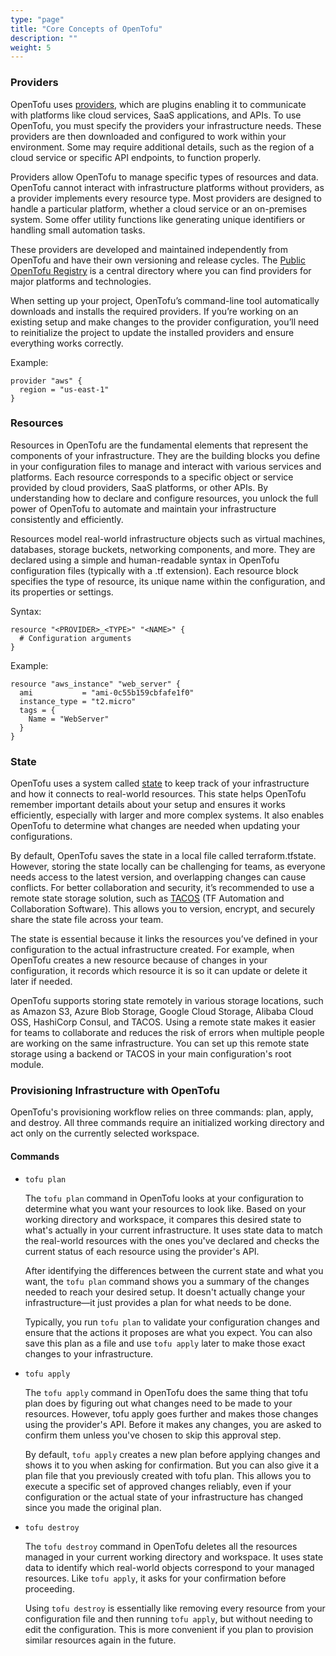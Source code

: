 ```yaml
---
type: "page"
title: "Core Concepts of OpenTofu"
description: ""
weight: 5
---
```


### Providers

OpenTofu uses [providers](https://opentofu.org/docs/language/providers/), which are plugins enabling it to communicate with platforms like cloud services, SaaS applications, and APIs. To use OpenTofu, you must specify the providers your infrastructure needs. These providers are then downloaded and configured to work within your environment. Some may require additional details, such as the region of a cloud service or specific API endpoints, to function properly.

Providers allow OpenTofu to manage specific types of resources and data. OpenTofu cannot interact with infrastructure platforms without providers, as a provider implements every resource type. Most providers are designed to handle a particular platform, whether a cloud service or an on-premises system. Some offer utility functions like generating unique identifiers or handling small automation tasks.

These providers are developed and maintained independently from OpenTofu and have their own versioning and release cycles. The [Public OpenTofu Registry](https://github.com/opentofu/registry/tree/main/providers) is a central directory where you can find providers for major platforms and technologies.

When setting up your project, OpenTofu’s command-line tool automatically downloads and installs the required providers. If you’re working on an existing setup and make changes to the provider configuration, you’ll need to reinitialize the project to update the installed providers and ensure everything works correctly.

Example:

```hcl
provider "aws" {
  region = "us-east-1"
}
```

### Resources
Resources in OpenTofu are the fundamental elements that represent the components of your infrastructure. They are the building blocks you define in your configuration files to manage and interact with various services and platforms. Each resource corresponds to a specific object or service provided by cloud providers, SaaS platforms, or other APIs. By understanding how to declare and configure resources, you unlock the full power of OpenTofu to automate and maintain your infrastructure consistently and efficiently.

Resources model real-world infrastructure objects such as virtual machines, databases, storage buckets, networking components, and more. They are declared using a simple and human-readable syntax in OpenTofu configuration files (typically with a .tf extension). Each resource block specifies the type of resource, its unique name within the configuration, and its properties or settings.

Syntax:

```hcl
resource "<PROVIDER>_<TYPE>" "<NAME>" {
  # Configuration arguments
}
```

Example:

```hcl
resource "aws_instance" "web_server" {
  ami           = "ami-0c55b159cbfafe1f0"
  instance_type = "t2.micro"
  tags = {
    Name = "WebServer"
  }
}
```

### State
OpenTofu uses a system called [state](https://opentofu.org/docs/language/state/) to keep track of your infrastructure and how it connects to real-world resources. This state helps OpenTofu remember important details about your setup and ensures it works efficiently, especially with larger and more complex systems. It also enables OpenTofu to determine what changes are needed when updating your configurations.

By default, OpenTofu saves the state in a local file called terraform.tfstate. However, storing the state locally can be challenging for teams, as everyone needs access to the latest version, and overlapping changes can cause conflicts. For better collaboration and security, it’s recommended to use a remote state storage solution, such as [TACOS](https://opentofu.org/docs/intro/tacos/) (TF Automation and Collaboration Software). This allows you to version, encrypt, and securely share the state file across your team.

The state is essential because it links the resources you’ve defined in your configuration to the actual infrastructure created. For example, when OpenTofu creates a new resource because of changes in your configuration, it records which resource it is so it can update or delete it later if needed.

OpenTofu supports storing state remotely in various storage locations, such as Amazon S3, Azure Blob Storage, Google Cloud Storage, Alibaba Cloud OSS, HashiCorp Consul, and TACOS. Using a remote state makes it easier for teams to collaborate and reduces the risk of errors when multiple people are working on the same infrastructure. You can set up this remote state storage using a backend or TACOS in your main configuration's root module.

### Provisioning Infrastructure with OpenTofu
OpenTofu's provisioning workflow relies on three commands: plan, apply, and destroy. All three commands require an initialized working directory and act only on the currently selected workspace.

#### Commands

- `tofu plan`

    The `tofu plan` command in OpenTofu looks at your configuration to determine what you want your resources to look like. Based on your working directory and workspace, it compares this desired state to what's actually in your current infrastructure. It uses state data to match the real-world resources with the ones you've declared and checks the current status of each resource using the provider's API.

    After identifying the differences between the current state and what you want, the `tofu plan` command shows you a summary of the changes needed to reach your desired setup. It doesn't actually change your infrastructure—it just provides a plan for what needs to be done.

    Typically, you run `tofu plan` to validate your configuration changes and ensure that the actions it proposes are what you expect. You can also save this plan as a file and use `tofu apply` later to make those exact changes to your infrastructure.

- `tofu apply`
    
    The `tofu apply` command in OpenTofu does the same thing that tofu plan does by figuring out what changes need to be made to your resources. However, tofu apply goes further and makes those changes using the provider's API. Before it makes any changes, you are asked to confirm them unless you've chosen to skip this approval step.

    By default, `tofu apply` creates a new plan before applying changes and shows it to you when asking for confirmation. But you can also give it a plan file that you previously created with tofu plan. This allows you to execute a specific set of approved changes reliably, even if your configuration or the actual state of your infrastructure has changed since you made the original plan.

- `tofu destroy`

    The `tofu destroy` command in OpenTofu deletes all the resources managed in your current working directory and workspace. It uses state data to identify which real-world objects correspond to your managed resources. Like `tofu apply`, it asks for your confirmation before proceeding.

    Using `tofu destroy` is essentially like removing every resource from your configuration file and then running `tofu apply`, but without needing to edit the configuration. This is more convenient if you plan to provision similar resources again in the future.